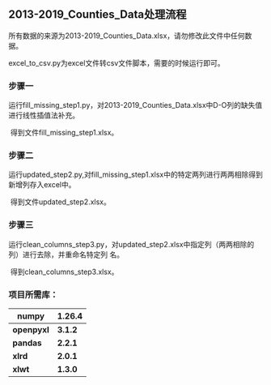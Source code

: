 ## 2013-2019_Counties_Data处理流程

所有数据的来源为2013-2019_Counties_Data.xlsx，请勿修改此文件中任何数据。

excel_to_csv.py为excel文件转csv文件脚本，需要的时候运行即可。

### 步骤一

​	运行fill_missing_step1.py，对2013-2019_Counties_Data.xlsx中D-O列的缺失值进行线性插值法补充。

​	得到文件fill_missing_step1.xlsx。

### 步骤二

​	运行updated_step2.py,对fill_missing_step1.xlsx中的特定两列进行两两相除得到新增列存入excel中。

​	得到文件updated_step2.xlsx。

### 步骤三

​	运行clean_columns_step3.py，对updated_step2.xlsx中指定列（两两相除的列）进行去除，并重命名特定列	名。

​	得到clean_columns_step3.xlsx。

### 项目所需库：

| **numpy**    | **1.26.4** |
| ------------ | ---------- |
| **openpyxl** | **3.1.2**  |
| **pandas**   | **2.2.1**  |
| **xlrd**     | **2.0.1**  |
| **xlwt**     | **1.3.0**  |